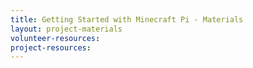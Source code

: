 ```yaml
---
title: Getting Started with Minecraft Pi - Materials
layout: project-materials
volunteer-resources:
project-resources:
---
```


